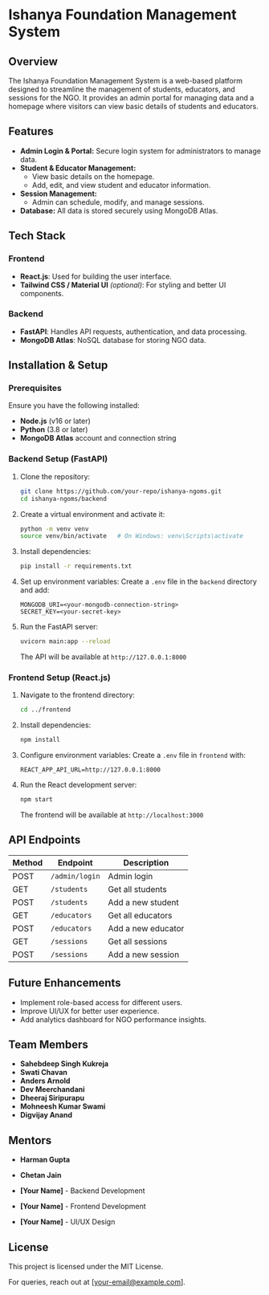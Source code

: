 # Ishanya Foundation Management System

## Overview
The Ishanya Foundation Management System is a web-based platform designed to streamline the management of students, educators, and sessions for the NGO. It provides an admin portal for managing data and a homepage where visitors can view basic details of students and educators.

## Features
- **Admin Login & Portal:** Secure login system for administrators to manage data.
- **Student & Educator Management:**
  - View basic details on the homepage.
  - Add, edit, and view student and educator information.
- **Session Management:**
  - Admin can schedule, modify, and manage sessions.
- **Database:** All data is stored securely using MongoDB Atlas.

## Tech Stack
### Frontend
- **React.js**: Used for building the user interface.
- **Tailwind CSS / Material UI** *(optional)*: For styling and better UI components.

### Backend
- **FastAPI**: Handles API requests, authentication, and data processing.
- **MongoDB Atlas**: NoSQL database for storing NGO data.

## Installation & Setup
### Prerequisites
Ensure you have the following installed:
- **Node.js** (v16 or later)
- **Python** (3.8 or later)
- **MongoDB Atlas** account and connection string

### Backend Setup (FastAPI)
1. Clone the repository:
   ```sh
   git clone https://github.com/your-repo/ishanya-ngoms.git
   cd ishanya-ngoms/backend
   ```
2. Create a virtual environment and activate it:
   ```sh
   python -m venv venv
   source venv/bin/activate   # On Windows: venv\Scripts\activate
   ```
3. Install dependencies:
   ```sh
   pip install -r requirements.txt
   ```
4. Set up environment variables:
   Create a `.env` file in the `backend` directory and add:
   ```env
   MONGODB_URI=<your-mongodb-connection-string>
   SECRET_KEY=<your-secret-key>
   ```
5. Run the FastAPI server:
   ```sh
   uvicorn main:app --reload
   ```
   The API will be available at `http://127.0.0.1:8000`

### Frontend Setup (React.js)
1. Navigate to the frontend directory:
   ```sh
   cd ../frontend
   ```
2. Install dependencies:
   ```sh
   npm install
   ```
3. Configure environment variables:
   Create a `.env` file in `frontend` with:
   ```env
   REACT_APP_API_URL=http://127.0.0.1:8000
   ```
4. Run the React development server:
   ```sh
   npm start
   ```
   The frontend will be available at `http://localhost:3000`

## API Endpoints
| Method | Endpoint                  | Description |
|--------|---------------------------|-------------|
| POST   | `/admin/login`            | Admin login |
| GET    | `/students`               | Get all students |
| POST   | `/students`               | Add a new student |
| GET    | `/educators`              | Get all educators |
| POST   | `/educators`              | Add a new educator |
| GET    | `/sessions`               | Get all sessions |
| POST   | `/sessions`               | Add a new session |

## Future Enhancements
- Implement role-based access for different users.
- Improve UI/UX for better user experience.
- Add analytics dashboard for NGO performance insights.

## Team Members
- **Sahebdeep Singh Kukreja**
- **Swati Chavan**
- **Anders Arnold**
- **Dev Meerchandani**
- **Dheeraj Siripurapu**
- **Mohneesh Kumar Swami**
- **Digvijay Anand**

## Mentors
- **Harman Gupta**
- **Chetan Jain**

- **[Your Name]** - Backend Development
- **[Your Name]** - Frontend Development
- **[Your Name]** - UI/UX Design

## License
This project is licensed under the MIT License.


For queries, reach out at [your-email@example.com].

